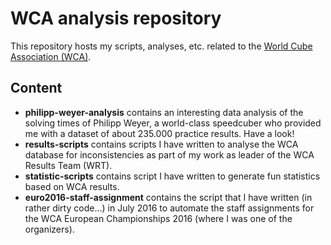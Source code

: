 # WCA analysis repository

This repository hosts my scripts, analyses, etc. related to the [World Cube Association (WCA)](https://www.worldcubeassociation.org/).

## Content

* **philipp-weyer-analysis** contains an interesting data analysis of the solving times of Philipp Weyer, a world-class speedcuber who provided me with a dataset of about 235.000 practice results. Have a look!
* **results-scripts** contains scripts I have written to analyse the WCA database for inconsistencies as part of my work as leader of the WCA Results Team (WRT).
* **statistic-scripts** contains script I have written to generate fun statistics based on WCA results.
* **euro2016-staff-assignment** contains the script that I have written (in rather dirty code...) in July 2016 to automate the staff assignments for the WCA European Championships 2016 (where I was one of the organizers). 